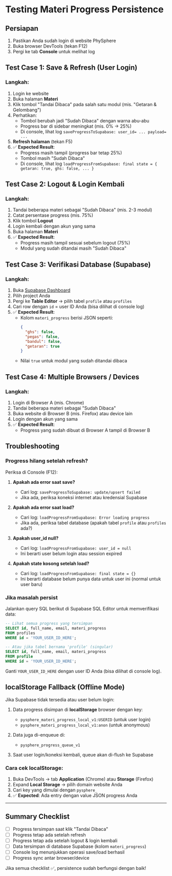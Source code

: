 # Testing Materi Progress Persistence

## Persiapan
1. Pastikan Anda sudah login di website PhySphere
2. Buka browser DevTools (tekan F12)
3. Pergi ke tab **Console** untuk melihat log

## Test Case 1: Save & Refresh (User Login)

### Langkah:
1. Login ke website
2. Buka halaman **Materi**
3. Klik tombol "Tandai Dibaca" pada salah satu modul (mis. "Getaran & Gelombang")
4. Perhatikan:
   - Tombol berubah jadi "Sudah Dibaca" dengan warna abu-abu
   - Progress bar di sidebar meningkat (mis. 0% → 25%)
   - Di console, lihat log `saveProgressToSupabase: user_id= ... payload= ...`
5. **Refresh halaman** (tekan F5)
6. ✅ **Expected Result**: 
   - Progress masih tampil (progress bar tetap 25%)
   - Tombol masih "Sudah Dibaca"
   - Di console, lihat log `loadProgressFromSupabase: final state = { getaran: true, ghs: false, ... }`

## Test Case 2: Logout & Login Kembali

### Langkah:
1. Tandai beberapa materi sebagai "Sudah Dibaca" (mis. 2-3 modul)
2. Catat persentase progress (mis. 75%)
3. Klik tombol **Logout**
4. Login kembali dengan akun yang sama
5. Buka halaman **Materi**
6. ✅ **Expected Result**: 
   - Progress masih tampil sesuai sebelum logout (75%)
   - Modul yang sudah ditandai masih "Sudah Dibaca"

## Test Case 3: Verifikasi Database (Supabase)

### Langkah:
1. Buka [Supabase Dashboard](https://app.supabase.com)
2. Pilih project Anda
3. Pergi ke **Table Editor** → pilih tabel `profile` atau `profiles`
4. Cari row dengan `id` = user ID Anda (bisa dilihat di console log)
5. ✅ **Expected Result**: 
   - Kolom `materi_progress` berisi JSON seperti:
     ```json
     {
       "ghs": false,
       "pegas": false,
       "bandul": false,
       "getaran": true
     }
     ```
   - Nilai `true` untuk modul yang sudah ditandai dibaca

## Test Case 4: Multiple Browsers / Devices

### Langkah:
1. Login di Browser A (mis. Chrome)
2. Tandai beberapa materi sebagai "Sudah Dibaca"
3. Buka website di Browser B (mis. Firefox) atau device lain
4. Login dengan akun yang sama
5. ✅ **Expected Result**: 
   - Progress yang sudah dibuat di Browser A tampil di Browser B

## Troubleshooting

### Progress hilang setelah refresh?

Periksa di Console (F12):

1. **Apakah ada error saat save?**
   - Cari log: `saveProgressToSupabase: update/upsert failed`
   - Jika ada, periksa koneksi internet atau kredensial Supabase

2. **Apakah ada error saat load?**
   - Cari log: `loadProgressFromSupabase: Error loading progress`
   - Jika ada, periksa tabel database (apakah tabel `profile` atau `profiles` ada?)

3. **Apakah user_id null?**
   - Cari log: `loadProgressFromSupabase: user_id = null`
   - Ini berarti user belum login atau session expired

4. **Apakah state kosong setelah load?**
   - Cari log: `loadProgressFromSupabase: final state = {}`
   - Ini berarti database belum punya data untuk user ini (normal untuk user baru)

### Jika masalah persist

Jalankan query SQL berikut di Supabase SQL Editor untuk memverifikasi data:

```sql
-- Lihat semua progress yang tersimpan
SELECT id, full_name, email, materi_progress 
FROM profiles 
WHERE id = 'YOUR_USER_ID_HERE';

-- Atau jika tabel bernama 'profile' (singular)
SELECT id, full_name, email, materi_progress 
FROM profile 
WHERE id = 'YOUR_USER_ID_HERE';
```

Ganti `YOUR_USER_ID_HERE` dengan user ID Anda (bisa dilihat di console log).

## localStorage Fallback (Offline Mode)

Jika Supabase tidak tersedia atau user belum login:

1. Data progress disimpan di **localStorage** browser dengan key:
   - `pysphere_materi_progress_local_v1:USERID` (untuk user login)
   - `pysphere_materi_progress_local_v1:anon` (untuk anonymous)

2. Data juga di-enqueue di:
   - `pysphere_progress_queue_v1`

3. Saat user login/koneksi kembali, queue akan di-flush ke Supabase

### Cara cek localStorage:

1. Buka DevTools → tab **Application** (Chrome) atau **Storage** (Firefox)
2. Expand **Local Storage** → pilih domain website Anda
3. Cari key yang dimulai dengan `pysphere_`
4. ✅ **Expected**: Ada entry dengan value JSON progress Anda

---

## Summary Checklist

- [ ] Progress tersimpan saat klik "Tandai Dibaca"
- [ ] Progress tetap ada setelah refresh
- [ ] Progress tetap ada setelah logout & login kembali
- [ ] Data tersimpan di database Supabase (kolom `materi_progress`)
- [ ] Console log menunjukkan operasi save/load berhasil
- [ ] Progress sync antar browser/device

Jika semua checklist ✅, persistence sudah berfungsi dengan baik!
